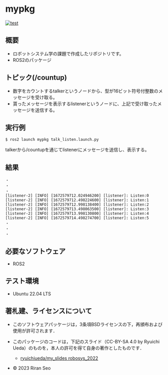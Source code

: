 # mypkg
[![test](https://github.com/lilanlaiwei/mypkg/actions/workflows/test.yml/badge.svg)](https://github.com/lilanlaiwei/mypkg/actions/workflows/test.yml)

## 概要
* ロボットシステム学の課題で作成したリポジトリです。
* ROS2のパッケージ

## トピック(/countup)
* 数字をカウントするtalkerというノードから、型が16ビット符号付整数のメッセージを受け取る。
* 貰ったメッセージを表示するlistenerというノードに、上記で受け取ったメッセージを送信する。


## 実行例
```
$ ros2 launch mypkg talk_listen.launch.py
```
talkerから/countupを通じてlistenerにメッセージを送信し、表示する。

## 結果
```
・
・
・
[listener-2] [INFO] [1672579712.024946200] [listener]: Listen:0
[listener-2] [INFO] [1672579712.498224600] [listener]: Listen:1
[listener-2] [INFO] [1672579712.998138400] [listener]: Listen:2
[listener-2] [INFO] [1672579713.498063500] [listener]: Listen:3
[listener-2] [INFO] [1672579713.998130800] [listener]: Listen:4
[listener-2] [INFO] [1672579714.498274700] [listener]: Listen:5
・
・
・
```

## 必要なソフトウェア
* ROS2
## テスト環境
* Ubuntu 22.04 LTS
                       
## 著札建、ライセンスについて                                               
* このソフトウェアパッケージは，3条項BSDライセンスの下，再頒布および使用が許可されます．
* このパッケージのコードは，下記のスライド（CC-BY-SA 4.0 by Ryuichi Ueda）のものを，本人の許可を得て自身の著作としたものです．
	* [ryuichiueda/my_slides robosys_2022](https://github.com/ryuichiueda/my_slides/tree/master/robosys_2022)

* © 2023 Riran Seo

